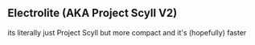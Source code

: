 ## Electrolite (AKA Project Scyll V2)

its literally just Project Scyll but more compact and it's (hopefully) faster